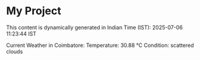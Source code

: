 # My Project

This content is dynamically generated in Indian Time (IST): 2025-07-06 11:23:44 IST


Current Weather in Coimbatore:
Temperature: 30.88 °C
Condition: scattered clouds
